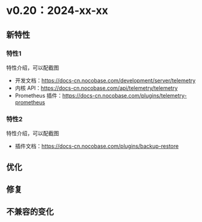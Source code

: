 # v0.20：2024-xx-xx

## 新特性

### 特性1

特性介绍，可以配截图

- 开发文档：https://docs-cn.nocobase.com/development/server/telemetry
- 内核 API：https://docs-cn.nocobase.com/api/telemetry/telemetry
- Prometheus 插件：https://docs-cn.nocobase.com/plugins/telemetry-prometheus

### 特性2

特性介绍，可以配截图

- 插件文档：https://docs-cn.nocobase.com/plugins/backup-restore

## 优化

## 修复

## 不兼容的变化
